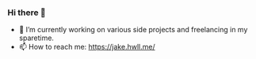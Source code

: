 ### Hi there 👋

- 🔭 I’m currently working on various side projects and freelancing in my sparetime.
- 📫 How to reach me: https://jake.hwll.me/
